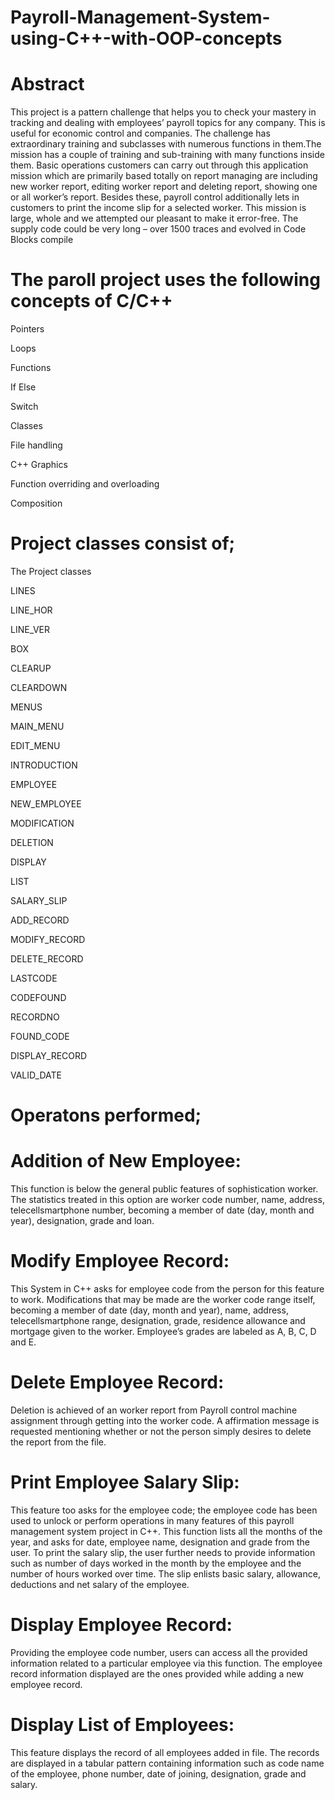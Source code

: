# Payroll-Management-System-using-C++-with-OOP-concepts

# Abstract

This project is a pattern challenge that helps you to check your mastery in tracking and dealing with employees’ payroll topics for any company. This is useful for economic control and companies. The challenge has extraordinary training and subclasses with numerous functions in them.The mission has a couple of training and sub-training with many functions inside them. Basic operations customers can carry out through this application mission which are primarily based totally on report managing are including new worker report, editing worker report and deleting report, showing one or all worker’s report. Besides these, payroll control additionally lets in customers to print the income slip for a selected worker. This mission is large, whole and we attempted our pleasant to make it error-free. The supply code could be very long – over 1500 traces and evolved in Code Blocks compile

# The paroll project uses the following concepts of C/C++

Pointers

Loops

Functions

If Else

Switch

Classes

File handling

C++ Graphics

Function overriding and overloading

Composition

# Project classes consist of;

The Project classes

LINES

LINE_HOR

LINE_VER

BOX

CLEARUP

CLEARDOWN

MENUS

MAIN_MENU

EDIT_MENU

INTRODUCTION

EMPLOYEE

NEW_EMPLOYEE

MODIFICATION

DELETION

DISPLAY

LIST

SALARY_SLIP

ADD_RECORD

MODIFY_RECORD

DELETE_RECORD

LASTCODE

CODEFOUND

RECORDNO

FOUND_CODE

DISPLAY_RECORD

VALID_DATE

# Operatons performed;

# Addition of New Employee:

This function is below the general public features of sophistication worker. The statistics treated in this option are worker code number, name, address, telecellsmartphone number, becoming a member of date (day, month and year), designation, grade and loan.

# Modify Employee Record:

This System in C++ asks for employee code from the person for this feature to work. Modifications that may be made are the worker code range itself, becoming a member of date (day, month and year), name, address, telecellsmartphone range, designation, grade, residence allowance and mortgage given to the worker. Employee’s grades are labeled as A, B, C, D and E.

# Delete Employee Record:

Deletion is achieved of an worker report from Payroll control machine assignment through getting into the worker code. A affirmation message is requested mentioning whether or not the person simply desires to delete the report from the file.

# Print Employee Salary Slip:

This feature too asks for the employee code; the employee code has been used to unlock or perform operations in many features of this payroll management system project in C++. This function lists all the months of the year, and asks for date, employee name, designation and grade from the user. To print the salary slip, the user further needs to provide information such as number of days worked in the month by the employee and the number of hours worked over time. The slip enlists basic salary, allowance, deductions and net salary of the employee.

# Display Employee Record:

Providing the employee code number, users can access all the provided information related to a particular employee via this function. The employee record information displayed are the ones provided while adding a new employee record.

# Display List of Employees:

This feature displays the record of all employees added in file. The records are displayed in a tabular pattern containing information such as code name of the employee, phone number, date of joining, designation, grade and salary.
